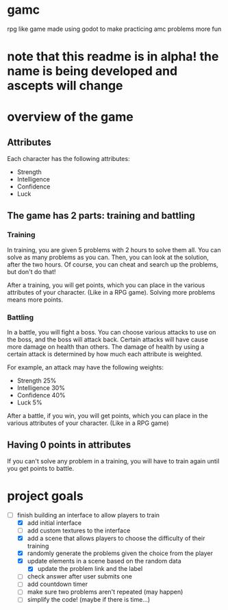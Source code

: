 # gamc

rpg like game made using godot to make practicing amc problems more fun

# note that this readme is in alpha! the name is being developed and ascepts will change

# overview of the game

## Attributes

Each character has the following attributes:

- Strength
- Intelligence
- Confidence
- Luck

## The game has 2 parts: training and battling

### Training

In training, you are given 5 problems with 2 hours to solve them all.
You can solve as many problems as you can. Then, you can look at the
solution, after the two hours. Of course, you can cheat and search up
the problems, but don't do that!

After a training, you will get points, which you can place in the various
attributes of your character. (Like in a RPG game). Solving more problems
means more points.

### Battling

In a battle, you will fight a boss. You can choose various attacks
to use on the boss, and the boss will attack back. Certain attacks
will have cause more damage on health than others. The damage of health
by using a certain attack is determined by how much each attribute is weighted.

For example, an attack may have the following weights:
- Strength 25%
- Intelligence 30%
- Confidence 40%
- Luck 5%

After a battle, if you win, you will get points, which you can place in the
various attributes of your character. (Like in a RPG game)

## Having 0 points in attributes

If you can't solve any problem in a training, you will have to train again
until you get points to battle.

# project goals
- [ ] finish building an interface to allow players to train
	- [x] add initial interface
	- [ ] add custom textures to the interface
	- [x] add a scene that allows players to choose the difficulty of their training
	- [x] randomly generate the problems given the choice from the player
	- [x] update elements in a scene based on the random data
		- [x] update the problem link and the label
	- [ ] check answer after user submits one
	- [ ] add countdown timer
	- [ ] make sure two problems aren't repeated (may happen)
	- [ ] simplify the code! (maybe if there is time...)
